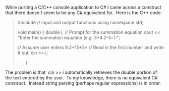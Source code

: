 
While porting a C/C++ console application to C# I came across a construct that there doesn't seem to be any C# equivalent for.  Here is the C++ code:

> #include <iostream> // input and output functions using namespace std;
> 
> void main() { double i; // Prompt for the summation equation cout << "Enter the summation equation (e.g. 3+4.2-5=):";
> 
> // Assume user enters 9.2+15+3= // Read in the first number and write it out. cin >> i;
> 
> . . . }

The problem is that  cin >> i automatically retrieves the double portion of the text entered by the user.  To my knowledge, there is no equivalent C# construct.  Instead string parsing (perhaps regular expressions) is in order.
